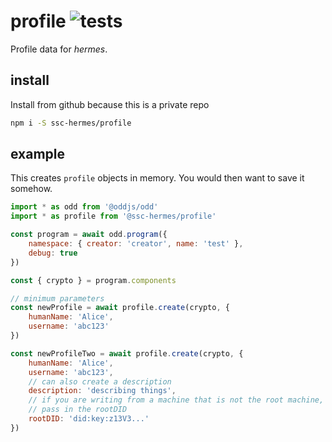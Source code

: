 # profile ![tests](https://github.com/ssc-hermes/profile/actions/workflows/nodejs.yml/badge.svg)

Profile data for *hermes*.

## install
Install from github because this is a private repo

```bash
npm i -S ssc-hermes/profile
```

## example
This creates `profile` objects in memory. You would then want to save it somehow.

```js
import * as odd from '@oddjs/odd'
import * as profile from '@ssc-hermes/profile'

const program = await odd.program({
    namespace: { creator: 'creator', name: 'test' },
    debug: true
})

const { crypto } = program.components

// minimum parameters
const newProfile = await profile.create(crypto, {
    humanName: 'Alice',
    username: 'abc123'
})
```

```js
const newProfileTwo = await profile.create(crypto, {
    humanName: 'Alice',
    username: 'abc123',
    // can also create a description
    description: 'describing things',
    // if you are writing from a machine that is not the root machine,
    // pass in the rootDID
    rootDID: 'did:key:z13V3...'
})
```
